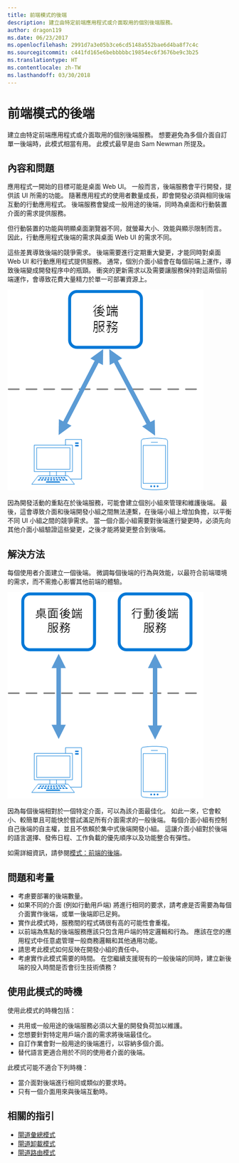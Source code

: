 ```yaml
---
title: 前端模式的後端
description: 建立由特定前端應用程式或介面取用的個別後端服務。
author: dragon119
ms.date: 06/23/2017
ms.openlocfilehash: 2991d7a3e05b3ce6cd5148a552bae6d4ba8f7c4c
ms.sourcegitcommit: c441fd165e6bebbbbbc19854ec6f3676be9c3b25
ms.translationtype: HT
ms.contentlocale: zh-TW
ms.lasthandoff: 03/30/2018
---
```

# <a name="backends-for-frontends-pattern"></a>前端模式的後端

建立由特定前端應用程式或介面取用的個別後端服務。 想要避免為多個介面自訂單一後端時，此模式相當有用。 此模式最早是由 Sam Newman 所提及。

## <a name="context-and-problem"></a>內容和問題

應用程式一開始的目標可能是桌面 Web UI。 一般而言，後端服務會平行開發，提供該 UI 所需的功能。 隨著應用程式的使用者數量成長，即會開發必須與相同後端互動的行動應用程式。 後端服務會變成一般用途的後端，同時為桌面和行動裝置介面的需求提供服務。

但行動裝置的功能與明顯桌面瀏覽器不同，就螢幕大小、效能與顯示限制而言。 因此，行動應用程式後端的需求與桌面 Web UI 的需求不同。 

這些差異導致後端的競爭需求。 後端需要進行定期重大變更，才能同時對桌面 Web UI 和行動應用程式提供服務。 通常，個別介面小組會在每個前端上運作，導致後端變成開發程序中的瓶頸。 衝突的更新需求以及需要讓服務保持對這兩個前端運作，會導致花費大量精力於單一可部署資源上。

![](./_images/backend-for-frontend.png) 

因為開發活動的重點在於後端服務，可能會建立個別小組來管理和維護後端。 最後，這會導致介面和後端開發小組之間無法連繫，在後端小組上增加負擔，以平衡不同 UI 小組之間的競爭需求。 當一個介面小組需要對後端進行變更時，必須先向其他介面小組驗證這些變更，之後才能將變更整合到後端。 

## <a name="solution"></a>解決方法

每個使用者介面建立一個後端。 微調每個後端的行為與效能，以最符合前端環境的需求，而不需擔心影響其他前端的體驗。

![](./_images/backend-for-frontend-example.png) 

因為每個後端相對於一個特定介面，可以為該介面最佳化。 如此一來，它會較小、較簡單且可能快於嘗試滿足所有介面需求的一般後端。 每個介面小組有控制自己後端的自主權，並且不依賴於集中式後端開發小組。 這讓介面小組對於後端的語言選擇、發佈日程、工作負載的優先順序以及功能整合有彈性。

如需詳細資訊，請參閱[模式：前端的後端](http://samnewman.io/patterns/architectural/bff/)。

## <a name="issues-and-considerations"></a>問題和考量

- 考慮要部署的後端數量。
- 如果不同的介面 (例如行動用戶端) 將進行相同的要求，請考慮是否需要為每個介面實作後端，或單一後端即已足夠。
- 實作此模式時，服務間的程式碼很有高的可能性會重複。
- 以前端為焦點的後端服務應該只包含用戶端的特定邏輯和行為。 應該在您的應用程式中任意處管理一般商務邏輯和其他通用功能。
- 請思考此模式如何反映在開發小組的責任中。
- 考慮實作此模式需要的時間。 在您繼續支援現有的一般後端的同時，建立新後端的投入時間是否會衍生技術債務？

## <a name="when-to-use-this-pattern"></a>使用此模式的時機

使用此模式的時機包括：

- 共用或一般用途的後端服務必須以大量的開發負荷加以維護。
- 您想要針對特定用戶端介面的需求將後端最佳化。
- 自訂作業會對一般用途的後端進行，以容納多個介面。
- 替代語言更適合用於不同的使用者介面的後端。

此模式可能不適合下列時機：

- 當介面對後端進行相同或類似的要求時。
- 只有一個介面用來與後端互動時。

## <a name="related-guidance"></a>相關的指引

- [閘道彙總模式](./gateway-aggregation.md)
- [閘道卸載模式](./gateway-offloading.md)
- [閘道路由模式](./gateway-routing.md)


